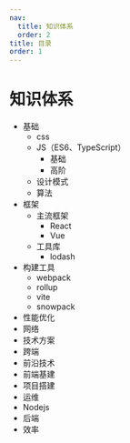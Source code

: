 ```yaml
---
nav:
  title: 知识体系
  order: 2
title: 目录
order: 1
---
```


# 知识体系

- 基础
  - css
  - JS（ES6、TypeScript）
    - 基础
    - 高阶
  - 设计模式
  - 算法
- 框架
  - 主流框架
    - React
    - Vue
  - 工具库
    - lodash
- 构建工具
  - webpack
  - rollup
  - vite
  - snowpack
- 性能优化
- 网络
- 技术方案
- 跨端
- 前沿技术
- 前端基建
- 项目搭建
- 运维
- Nodejs
- 后端
- 效率